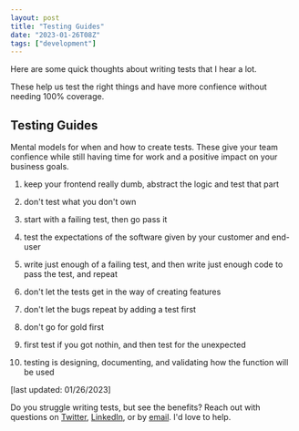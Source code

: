 ```yaml
---
layout: post
title: "Testing Guides"
date: "2023-01-26T08Z"
tags: ["development"]
---
```


Here are some quick thoughts about writing tests that I hear a lot.

These help us test the right things and have more confience without needing 100% coverage.

## Testing Guides

Mental models for when and how to create tests. These give your team confience while still having time for work and a positive impact on your business goals.

1. keep your frontend really dumb, abstract the logic and test that part

2. don't test what you don't own

3. start with a failing test, then go pass it

4. test the expectations of the software given by your customer and end-user

5. write just enough of a failing test, and then write just enough code to pass the test, and repeat

6. don't let the tests get in the way of creating features

7. don't let the bugs repeat by adding a test first

8. don't go for gold first

9. first test if you got nothin, and then test for the unexpected

10. testing is designing, documenting, and validating how the function will be used

[last updated: 01/26/2023]

Do you struggle writing tests, but see the benefits?
Reach out with questions on [Twitter](https://twitter.com/Chance_Smith), [LinkedIn](https://www.linkedin.com/in/chancesmith/), or by [email](mailto:chancesmithb@gmail.com?subject=[Blog]%20The%20Bottleneck%20Label). I'd love to help.

